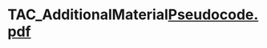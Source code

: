 # TAC_AdditionalMaterial[Pseudocode.pdf](https://github.com/khoom1/TAC_AdditionalMaterial/files/8805092/Pseudocode.pdf)

